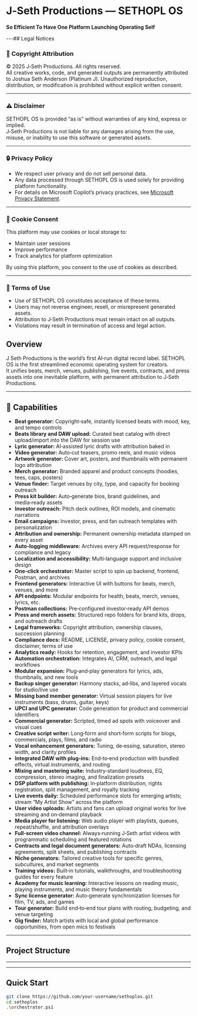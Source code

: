 # J‑Seth Productions — SETHOPL OS  
**So Efficient To Have One Platform Launching Operating Self**

---## Legal Notices

### 📜 Copyright Attribution
© 2025 J‑Seth Productions. All rights reserved.  
All creative works, code, and generated outputs are permanently attributed to Joshua Seth Anderson (Platinum J). Unauthorized reproduction, distribution, or modification is prohibited without explicit written consent.

---

### ⚠️ Disclaimer
SETHOPL OS is provided “as is” without warranties of any kind, express or implied.  
J‑Seth Productions is not liable for any damages arising from the use, misuse, or inability to use this software or generated assets.

---

### 🔒 Privacy Policy
- We respect user privacy and do not sell personal data.  
- Any data processed through SETHOPL OS is used solely for providing platform functionality.  
- For details on Microsoft Copilot’s privacy practices, see [Microsoft Privacy Statement](https://privacy.microsoft.com/en-us/privacystatement).

---

### 🍪 Cookie Consent
This platform may use cookies or local storage to:
- Maintain user sessions  
- Improve performance  
- Track analytics for platform optimization  

By using this platform, you consent to the use of cookies as described.

---

### 📑 Terms of Use
- Use of SETHOPL OS constitutes acceptance of these terms.  
- Users may not reverse engineer, resell, or misrepresent generated assets.  
- Attribution to J‑Seth Productions must remain intact on all outputs.  
- Violations may result in termination of access and legal action.  


## Overview
J Seth Productions is the world’s first AI‑run digital record label. SETHOPL OS is the first streamlined economic operating system for creators.  
It unifies beats, merch, venues, publishing, live events, contracts, and press assets into one inevitable platform, with permanent attribution to J‑Seth Productions.

---

## 🚀 Capabilities

- **Beat generator:** Copyright‑safe, instantly licensed beats with mood, key, and tempo controls  
- **Beats library and DAW upload:** Curated beat catalog with direct upload/import into the DAW for session use  
- **Lyric generator:** AI‑assisted lyric drafts with attribution baked in  
- **Video generator:** Auto‑cut teasers, promo reels, and music videos  
- **Artwork generator:** Cover art, posters, and thumbnails with permanent logo attribution  
- **Merch generator:** Branded apparel and product concepts (hoodies, tees, caps, posters)  
- **Venue finder:** Target venues by city, type, and capacity for booking outreach  
- **Press kit builder:** Auto‑generate bios, brand guidelines, and media‑ready assets  
- **Investor outreach:** Pitch deck outlines, ROI models, and cinematic narrations  
- **Email campaigns:** Investor, press, and fan outreach templates with personalization  
- **Attribution and ownership:** Permanent ownership metadata stamped on every asset  
- **Auto‑logging middleware:** Archives every API request/response for compliance and legacy  
- **Localization and accessibility:** Multi‑language support and inclusive design  
- **One‑click orchestrator:** Master script to spin up backend, frontend, Postman, and archives  
- **Frontend generators:** Interactive UI with buttons for beats, merch, venues, and more  
- **API endpoints:** Modular endpoints for health, beats, merch, venues, lyrics, etc.  
- **Postman collections:** Pre‑configured investor‑ready API demos  
- **Press and merch assets:** Structured repo folders for brand kits, drops, and outreach drafts  
- **Legal frameworks:** Copyright attribution, ownership clauses, succession planning  
- **Compliance docs:** README, LICENSE, privacy policy, cookie consent, disclaimer, terms of use  
- **Analytics ready:** Hooks for retention, engagement, and investor KPIs  
- **Automation orchestration:** Integrates AI, CRM, outreach, and legal workflows  
- **Modular expansion:** Plug‑and‑play generators for lyrics, ads, thumbnails, and new tools  
- **Backup singer generator:** Harmony stacks, ad‑libs, and layered vocals for studio/live use  
- **Missing band member generator:** Virtual session players for live instruments (bass, drums, guitar, keys)  
- **UPCI and UPC generator:** Code generation for product and commercial identifiers  
- **Commercial generator:** Scripted, timed ad spots with voiceover and visual cues  
- **Creative script writer:** Long‑form and short‑form scripts for blogs, commercials, plays, films, and radio  
- **Vocal enhancement generators:** Tuning, de‑essing, saturation, stereo width, and clarity profiles  
- **Integrated DAW with plug‑ins:** End‑to‑end production with bundled effects, virtual instruments, and routing  
- **Mixing and mastering suite:** Industry‑standard loudness, EQ, compression, stereo imaging, and finalization presets  
- **DSP platform with publishing:** In‑platform distribution, rights registration, split management, and royalty tracking  
- **Live events daily:** Scheduled performance slots for emerging artists; stream “My Artist Show” across the platform  
- **User video uploads:** Artists and fans can upload original works for live streaming and on‑demand playback  
- **Media player for listening:** Web audio player with playlists, queues, repeat/shuffle, and attribution overlays  
- **Full‑screen video channel:** Always‑running J‑Seth artist videos with programmatic scheduling and featured rotations  
- **Contracts and legal document generators:** Auto‑draft NDAs, licensing agreements, split sheets, and publishing contracts  
- **Niche generators:** Tailored creative tools for specific genres, subcultures, and market segments  
- **Training videos:** Built‑in tutorials, walkthroughs, and troubleshooting guides for every feature  
- **Academy for music learning:** Interactive lessons on reading music, playing instruments, and music theory fundamentals  
- **Sync license generator:** Auto‑generate synchronization licenses for film, TV, ads, and games  
- **Tour generator:** Build end‑to‑end tour plans with routing, budgeting, and venue targeting  
- **Gig finder:** Match artists with local and global performance opportunities, from open mics to festivals  

---

## Project Structure

---

---

## Quick Start
```bash
git clone https://github.com/your-username/sethoplos.git
cd sethoplos
.\orchestrator.ps1
